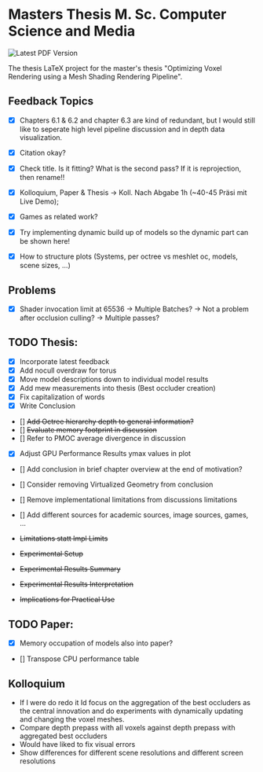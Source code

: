 # Masters Thesis M. Sc. Computer Science and Media

![Latest PDF Version](https://github.com/FreddyOm/MScThesis/actions/workflows/latex-to-pdf.yml/badge.svg)

The thesis LaTeX project for the master's thesis "Optimizing Voxel Rendering using a Mesh Shading Rendering Pipeline".


## Feedback Topics

- [x] Chapters 6.1 & 6.2 and chapter 6.3 are kind of redundant, but I would still like to seperate high level 
pipeline discussion and in depth data visualization.
- [x] Citation okay?
- [x] Check title. Is it fitting? What is the second pass? If it is reprojection, then rename!!
- [x] Kolloquium, Paper & Thesis -> Koll. Nach Abgabe 1h (~40-45 Präsi mit Live Demo); 
- [x] Games as related work?
- [x] Try implementing dynamic build up of models so the dynamic part can be shown here!
- [x] How to structure plots (Systems, per octree vs meshlet oc, models, scene sizes, ...)


## Problems

- [x] Shader invocation limit at 65536 -> Multiple Batches? -> Not a problem after occlusion culling? -> Multiple passes?


## TODO Thesis: 
- [x] Incorporate latest feedback
- [x] Add nocull overdraw for torus
- [x] Move model descriptions down to individual model results
- [x] Add mew measurements into thesis (Best occluder creation)
- [x] Fix capitalization of words
- [x] Write Conclusion
- [] ~~Add Octree hierarchy depth to general information?~~
- [] ~~Evaluate memory footprint in discussion~~
- [] Refer to PMOC average divergence in discussion
- [x] Adjust GPU Performance Results ymax values in plot
- [] Add conclusion in brief chapter overview at the end of motivation? 
- [] Consider removing Virtualized Geometry from conclusion
- [] Remove implementational limitations from discussions limitations
- [] Add different sources for academic sources, image sources, games, ...

- ~~Limitations statt Impl Limits~~
- ~~Experimental Setup~~
- ~~Experimental Results Summary~~
- ~~Experimental Results Interpretation~~
- ~~Implications for Practical Use~~ 

## TODO Paper:
- [x] Memory occupation of models also into paper?
- [] Transpose CPU performance table 

## Kolloquium

- If I were do redo it Id focus on the aggregation of the best occluders as the central innovation
and do experiments with dynamically updating and changing the voxel meshes.
- Compare depth prepass with all voxels against depth prepass with aggregated best occluders
- Would have liked to fix visual errors 
- Show differences for different scene resolutions and different screen resolutions